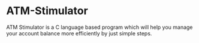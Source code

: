 # ATM-Stimulator
ATM Stimulator is a C language based program which will help you manage your account balance more efficiently by just simple steps.
